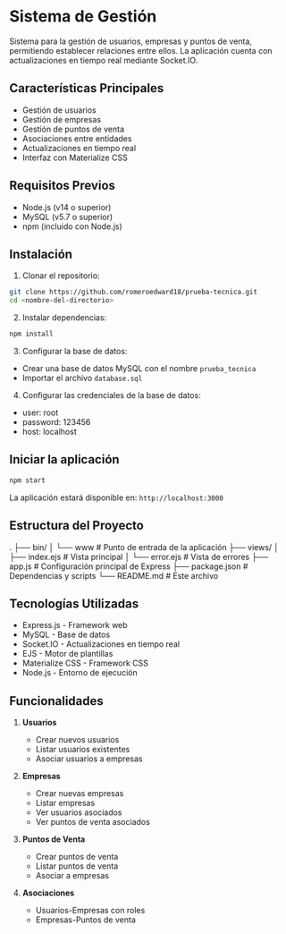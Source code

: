 # Sistema de Gestión

Sistema para la gestión de usuarios, empresas y puntos de venta, permitiendo establecer relaciones entre ellos. La aplicación cuenta con actualizaciones en tiempo real mediante Socket.IO.

## Características Principales

- Gestión de usuarios
- Gestión de empresas
- Gestión de puntos de venta
- Asociaciones entre entidades
- Actualizaciones en tiempo real
- Interfaz con Materialize CSS

## Requisitos Previos

- Node.js (v14 o superior)
- MySQL (v5.7 o superior)
- npm (incluido con Node.js)

## Instalación

1. Clonar el repositorio:

```bash
git clone https://github.com/romeroedward18/prueba-tecnica.git
cd <nombre-del-directorio>
```

2. Instalar dependencias:

```bash
npm install
```

3. Configurar la base de datos:

- Crear una base de datos MySQL con el nombre `prueba_tecnica`
- Importar el archivo `database.sql`

4. Configurar las credenciales de la base de datos:
- user: root
- password: 123456
- host: localhost

## Iniciar la aplicación

```bash
npm start
```

La aplicación estará disponible en: `http://localhost:3000`

## Estructura del Proyecto

.
├── bin/
│   └── www # Punto de entrada de la aplicación
├── views/
│   ├── index.ejs # Vista principal
│   └── error.ejs # Vista de errores
├── app.js # Configuración principal de Express
├── package.json # Dependencias y scripts
└── README.md # Este archivo

## Tecnologías Utilizadas

- Express.js - Framework web
- MySQL - Base de datos
- Socket.IO - Actualizaciones en tiempo real
- EJS - Motor de plantillas
- Materialize CSS - Framework CSS
- Node.js - Entorno de ejecución

## Funcionalidades

1. **Usuarios**
   - Crear nuevos usuarios
   - Listar usuarios existentes
   - Asociar usuarios a empresas

2. **Empresas**
   - Crear nuevas empresas
   - Listar empresas
   - Ver usuarios asociados
   - Ver puntos de venta asociados

3. **Puntos de Venta**
   - Crear puntos de venta
   - Listar puntos de venta
   - Asociar a empresas

4. **Asociaciones**
   - Usuarios-Empresas con roles
   - Empresas-Puntos de venta
